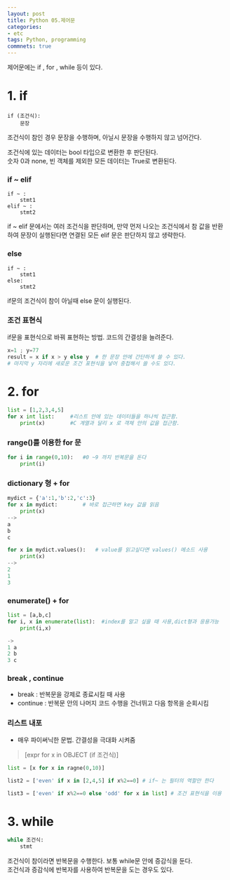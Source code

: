 ```yaml
---
layout: post
title: Python 05.제어문
categories:
- etc
tags: Python, programming
commnets: true
---
```


제어문에는 if , for , while 등이 있다.

# 1. if

```
if (조건식):
	문장
```

조건식이 참인 경우 문장을 수행하며, 아닐시 문장을 수행하지 않고 넘어간다.  

조건식에 있는 데이터는 bool 타입으로 변환한 후 판단된다.  
숫자 0과 none, 빈 객체를 제외한 모든 데이터는 True로 변환된다.

### if ~ elif

```
if ~ :
	stmt1
elif ~ :
	stmt2
```


if ~ elif 문에서는 여러 조건식을 판단하며, 만약 먼저 나오는 조건식에서 참 값을 반환하여 문장이 실행된다면 연결된 모든 elif 문은 판단하지 않고 생략한다.  

### else

```
if ~ :
	stmt1
else:
	stmt2
```

if문의 조건식이 참이 아닐때 else 문이 실행된다.

### 조건 표현식

if문을 표현식으로 바꿔 표현하는 방법. 코드의 간결성을 늘려준다.

```python
x=1 ; y=77
result = x if x > y else y	# 한 문장 안에 간단하게 쓸 수 있다.
# 마지막 y 자리에 새로운 조건 표현식을 넣어 중첩해서 쓸 수도 있다.
```

# 2. for


```python
list = [1,2,3,4,5]
for x int list:		#리스트 안에 있는 데이터들을 하나씩 접근함. 
	print(x)		#C 계열과 달리 x 로 객체 안의 값을 접근함.

```

### range()를 이용한 for 문

```python
for i in range(0,10):	#0 ~9 까지 반복문을 돈다
	print(i)
```

### dictionary 형 + for

```python
mydict = {'a':1,'b':2,'c':3}
for x in mydict:		# 바로 접근하면 key 값을 읽음
	print(x)
-->
a
b
c

for x in mydict.values():	# value를 읽고싶다면 values() 메소드 사용
	print(x)
-->
2
1
3
```

### enumerate() + for

```python
list = [a,b,c]
for i, x in enumerate(list):  #index를 알고 싶을 때 사용,dict형과 응용가능
	print(i,x)

->
1 a
2 b
3 c
```

### break , continue

- break : 반복문을 강제로 종료시킬 때 사용
- continue : 반복문 안의 나머지 코드 수행을 건너뛰고 다음 항목을 순회시킴

### 리스트 내포

- 매우 파이써닉한 문법. 간결성을 극대화 시켜줌

> [expr for x in OBJECT (if 조건식)]

```python
list = [x for x in ragne(0,10)]

list2 = ['even' if x in [2,4,5] if x%2==0] # if~ 는 필터의 역할만 한다

list3 = ['even' if x%2==0 else 'odd' for x in list] # 조건 표현식을 이용
```

# 3. while

```python
while 조건식:
	stmt
```

조건식이 참이라면 반복문을 수행한다. 보통 while문 안에 증감식을 둔다.  
조건식과 증감식에 반복자를 사용하여 반복문을 도는 경우도 있다.
	
